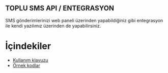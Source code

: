 **TOPLU SMS API / ENTEGRASYON** 
----
SMS gönderimlerinizi web paneli üzerinden yapabildiğiniz gibi entegrasyon ile kendi yazılımız üzerinden de yapabilirsiniz.

# İçindekiler
* [Kullanım klavuzu](https://github.com/verimor/SMS-API/blob/master/kullanim_klavuzu.md)
* [Örnek kodlar](https://github.com/verimor/SMS-API/tree/master/sample_codes)
